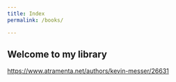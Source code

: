 ```yaml
---
title: Index
permalink: /books/

---
```

## Welcome to my library

https://www.atramenta.net/authors/kevin-messer/26631